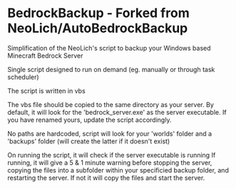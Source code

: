 # BedrockBackup - Forked from NeoLich/AutoBedrockBackup
Simplification of the NeoLich's script to backup your Windows based Minecraft Bedrock Server 

Single script designed to run on demand (eg. manually or through task scheduler)

The script is written in vbs

The vbs file should be copied to the same directory as your server.
By default, it will look for the 'bedrock_server.exe' as the server executable. 
If you have renamed yours, update the script accordingly. 

No paths are hardcoded, script will look for your 'worlds' folder and a 'backups' folder (will create the latter if it doesn't exist)

On running the script, it will check if the server executable is running 
  If running,  it will give a 5 & 1 minute warning before stopping the server, copying the files into a subfolder within your specificied backup folder, and restarting the server. 
  If not it will copy the files and start the server.   
